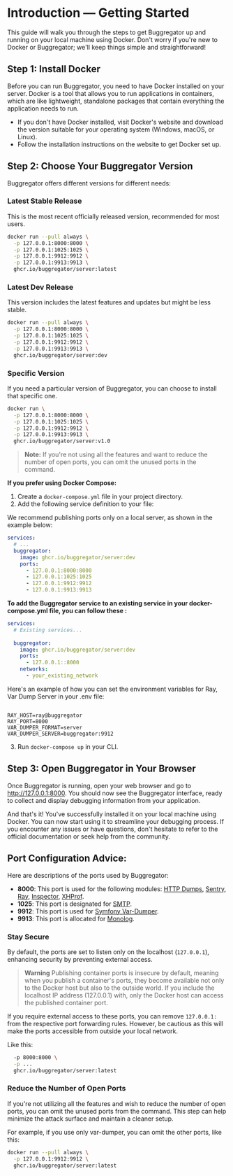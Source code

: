 # Introduction — Getting Started

This guide will walk you through the steps to get Buggregator up and running on your local machine using Docker. Don't
worry if you're new to Docker or Buggregator; we'll keep things simple and straightforward!

## Step 1: Install Docker

Before you can run Buggregator, you need to have Docker installed on your server. Docker is a tool that allows you to
run applications in containers, which are like lightweight, standalone packages that contain everything the application
needs to run.

- If you don't have Docker installed, visit Docker's website and download the version suitable for your operating
  system (Windows, macOS, or Linux).
- Follow the installation instructions on the website to get Docker set up.

## Step 2: Choose Your Buggregator Version

Buggregator offers different versions for different needs:

### Latest Stable Release

This is the most recent officially released version, recommended for most users.

```bash
docker run --pull always \
  -p 127.0.0.1:8000:8000 \
  -p 127.0.0.1:1025:1025 \
  -p 127.0.0.1:9912:9912 \
  -p 127.0.0.1:9913:9913 \
  ghcr.io/buggregator/server:latest
```

### Latest Dev Release

This version includes the latest features and updates but might be less stable.

```bash
docker run --pull always \
  -p 127.0.0.1:8000:8000 \
  -p 127.0.0.1:1025:1025 \
  -p 127.0.0.1:9912:9912 \
  -p 127.0.0.1:9913:9913 \
  ghcr.io/buggregator/server:dev
```

### Specific Version

If you need a particular version of Buggregator, you can choose to install that specific one.

```bash
docker run \
  -p 127.0.0.1:8000:8000 \
  -p 127.0.0.1:1025:1025 \
  -p 127.0.0.1:9912:9912 \
  -p 127.0.0.1:9913:9913 \
  ghcr.io/buggregator/server:v1.0
```

> **Note:**
> If you're not using all the features and want to reduce the number of open ports, you can omit the unused ports in the
> command.

**If you prefer using Docker Compose:**

1. Create a `docker-compose.yml` file in your project directory.
2. Add the following service definition to your file:

We recommend publishing ports only on a local server, as shown in the example below:

```yaml
services:
  # ...
  buggregator:
    image: ghcr.io/buggregator/server:dev
    ports:
      - 127.0.0.1:8000:8000
      - 127.0.0.1:1025:1025
      - 127.0.0.1:9912:9912
      - 127.0.0.1:9913:9913
```
**To add the Buggregator service to an existing service in your docker-compose.yml file, you can follow these :**
```yaml
services:
  # Existing services...
  
  buggregator:
    image: ghcr.io/buggregator/server:dev
    ports:
      - 127.0.0.1::8000
    networks:
      - your_existing_network
```

Here's an example of how you can set the environment variables for Ray, Var Dump Server in your .env file:
```code

RAY_HOST=ray@buggregator
RAY_PORT=8000
VAR_DUMPER_FORMAT=server
VAR_DUMPER_SERVER=buggregator:9912
```
3. Run `docker-compose up` in your CLI.

## Step 3: Open Buggregator in Your Browser

Once Buggregator is running, open your web browser and go to http://127.0.0.1:8000. You should now see the Buggregator
interface, ready to collect and display debugging information from your application.

And that's it! You've successfully installed it on your local machine using Docker. You can now start using it
to streamline your debugging process. If you encounter any issues or have questions, don't hesitate to refer to the
official documentation or seek help from the community.

## Port Configuration Advice:

Here are descriptions of the ports used by Buggregator:

- **8000**: This port is used for the following
  modules: [HTTP Dumps](./config/http-dumps.md), [Sentry](./config/sentry.md), [Ray](./config/ray.md), [Inspector](./config/inspector.md), [XHProf](./config/xhprof.md).
- **1025**: This port is designated for [SMTP](./config/smtp.md).
- **9912**: This port is used for [Symfony Var-Dumper](./config/var-dumper.md).
- **9913**: This port is allocated for [Monolog](./config/monolog.md).

### Stay Secure

By default, the ports are set to listen only on the localhost (`127.0.0.1`), enhancing security by preventing external
access.

> **Warning**
> Publishing container ports is insecure by default, meaning when you publish a container's ports, they become available
> not only to the Docker host but also to the outside world. If you include the localhost IP address (127.0.0.1) with,
> only the Docker host can access the published container port.

If you require external access to these ports, you can remove `127.0.0.1:` from the respective port forwarding rules.
However, be cautious as this will make the ports accessible from outside your local network.

Like this:

```bash --pull always \
  -p 8000:8000 \
  -p ...
  ghcr.io/buggregator/server:latest
```

### Reduce the Number of Open Ports

If you're not utilizing all the features and wish to reduce the number of open ports, you can omit the unused ports from
the command. This step can help minimize the attack surface and maintain a cleaner setup.

For example, if you use only var-dumper, you can omit the other ports, like this:

```bash
docker run --pull always \
  -p 127.0.0.1:9912:9912 \
  ghcr.io/buggregator/server:latest
```
